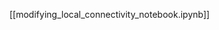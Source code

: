 <!--
# Title: 9.3 Modifying Local Connectivity
# Updated: 2025-02-04
#
# Contributors:
    # Dylan Daniels
-->

[[modifying_local_connectivity_notebook.ipynb]]
